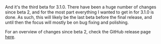 And it's the third beta for 3.1.0. There have been a huge number of changes since beta 2, and for the most part everything I wanted to get in for 3.1.0 is done. As such, this will likely be the last beta before the final release, and until then the focus will mostly be on bug fixing and polishing.

For an overview of changes since beta 2, check the GitHub release page [here](https://github.com/sirjuddington/SLADE/releases/tag/3.1.0_b3).